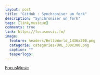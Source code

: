 ```yaml
---
layout: post
title: "GitHub : Synchroniser un fork"
description: "Synchroniser un fork"
tags: [link,musique]
comments: true
link: https://focusmusic.fm/
image:
  feature: headers/HelloWorld_1436x200.png
  categorie: categories/URL_300x300.png
  caption: ""
  teaserlogo: 
---
```

<table>
<p>
<a href="https://focusmusic.fm/">FocusMusic</a>
</p>
</table>